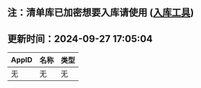 ## 注：清单库已加密想要入库请使用 ([入库工具](https://github.com/BlankTMing/ManifestAutoUpdate/releases))

## 更新时间：2024-09-27 17:05:04
| AppID | 名称 | 类型  |
| :-------------------- | :----------------------------- | :----------- |
| 无 | 无 | 无 |
